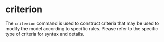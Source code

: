 # criterion

The `criterion` command is used to construct criteria that may be used to modify the model according to specific rules.
Please refer to the specific type of criteria for syntax and details.
